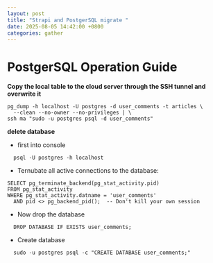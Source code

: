 ```yaml
---
layout: post
title: "Strapi and PostgerSQL migrate "
date: 2025-08-05 14:42:00 +0800
categories: gather
---
```


# PostgerSQL Operation Guide

**Copy the local table to the cloud server through the SSH tunnel and overwrite it**

```
pg_dump -h localhost -U postgres -d user_comments -t articles \
  --clean --no-owner --no-privileges | \
ssh ma "sudo -u postgres psql -d user_comments"
```

**delete database**
- first into console
  
```
  psql -U postgres -h localhost
```

- Ternubate all active connections to the database:

```
SELECT pg_terminate_backend(pg_stat_activity.pid)
FROM pg_stat_activity
WHERE pg_stat_activity.datname = 'user_comments'
  AND pid <> pg_backend_pid();  -- Don't kill your own session
```

- Now drop the database

```
  DROP DATABASE IF EXISTS user_comments;
```


- Create database
```
  sudo -u postgres psql -c "CREATE DATABASE user_comments;"
```

